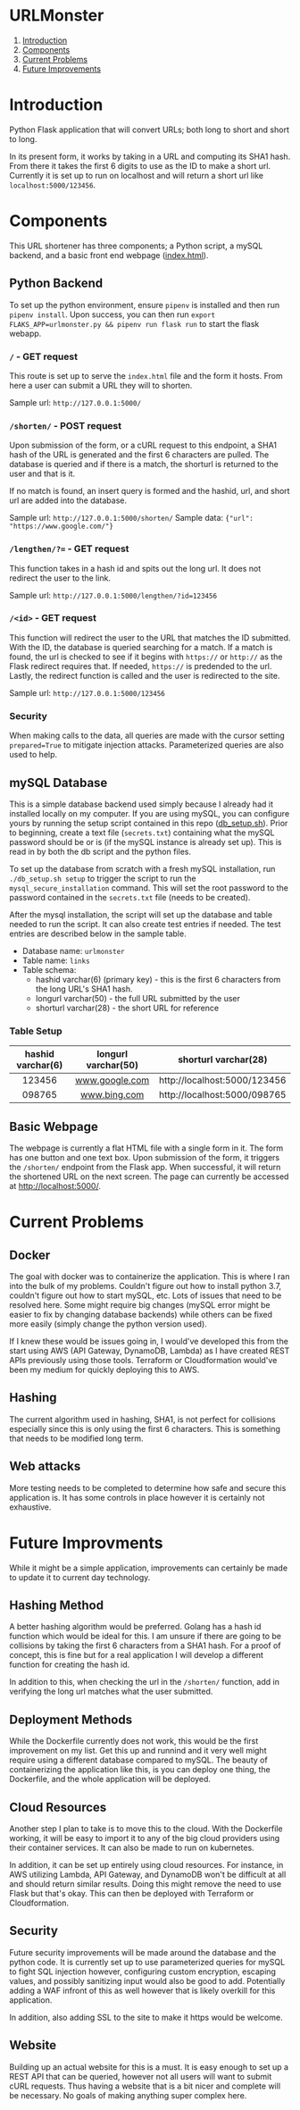 # URLMonster

1. [Introduction](#introduction)
2. [Components](#components)
3. [Current Problems](#current-problems)
4. [Future Improvements](#future-improvements)

# Introduction
Python Flask application that will convert URLs; both long to short and short to long.

In its present form, it works by taking in a URL and computing its SHA1 hash. From there it takes the first 6 digits to use as the ID to make a short url. Currently it is set up to run on localhost and will return a short url like `localhost:5000/123456`.

# Components
This URL shortener has three components; a Python script, a mySQL backend, and a basic front end webpage ([index.html](index.html)).

## Python Backend
To set up the python environment, ensure `pipenv` is installed and then run `pipenv install`. Upon success, you can then run `export FLAKS_APP=urlmonster.py && pipenv run flask run` to start the flask webapp.

### `/` - GET request
This route is set up to serve the `index.html` file and the form it hosts. From here a user can submit a URL they will to shorten.

Sample url: `http://127.0.0.1:5000/`

### `/shorten/` - POST request
Upon submission of the form, or a cURL request to this endpoint, a SHA1 hash of the URL is generated and the first 6 characters are pulled. The database is queried and if there is a match, the shorturl is returned to the user and that is it.

If no match is found, an insert query is formed and the hashid, url, and short url are added into the database.

Sample url: `http://127.0.0.1:5000/shorten/`
Sample data: `{"url": "https://www.google.com/"}`

### `/lengthen/?=` - GET request
This function takes in a hash id and spits out the long url. It does not redirect the user to the link.

Sample url: `http://127.0.0.1:5000/lengthen/?id=123456`

### `/<id>` - GET request
This function will redirect the user to the URL that matches the ID submitted. With the ID, the database is queried searching for a match. If a match is found, the url is checked to see if it begins with `https://` or `http://` as the Flask redirect requires that. If needed, `https://` is predended to the url. Lastly, the redirect function is called and the user is redirected to the site.

Sample url: `http://127.0.0.1:5000/123456`

### Security
When making calls to the data, all queries are made with the cursor setting `prepared=True` to mitigate injection attacks. Parameterized queries are also used to help.

## mySQL Database
This is a simple database backend used simply because I already had it installed locally on my computer. If you are using mySQL, you can configure yours by running the setup script contained in this repo ([db_setup.sh](db_setup.sh)). Prior to beginning, create a text file (`secrets.txt`) containing what the mySQL password should be or is (if the mySQL instance is already set up). This is read in by both the db script and the python files.

To set up the database from scratch with a fresh mySQL installation, run `./db_setup.sh setup` to trigger the script to run the `mysql_secure_installation` command. This will set the root password to the password contained in the `secrets.txt` file (needs to be created).

After the mysql installation, the script will set up the database and table needed to run the script. It can also create test entries if needed. The test entries are described below in the sample table. 

- Database name: `urlmonster`
- Table name: `links`
- Table schema: 
    - hashid varchar(6) (primary key) - this is the first 6 characters from the long URL's SHA1 hash.
    - longurl varchar(50) - the full URL submitted by the user
    - shorturl varchar(28) - the short URL for reference
    
### Table Setup
| **hashid varchar(6)** | longurl varchar(50) | shorturl varchar(28) |
| :---: | :---: | :---: |
| 123456 | www.google.com | http://localhost:5000/123456 |
| 098765 | www.bing.com | http://localhost:5000/098765 | 


## Basic Webpage
The webpage is currently a flat HTML file with a single form in it. The form has one button and one text box. Upon submission of the form, it triggers the `/shorten/` endpoint from the Flask app. When successful, it will return the shortened URL on the next screen. The page can currently be accessed at [http://localhost:5000/](http://localhost:5000).

# Current Problems

## Docker
The goal with docker was to containerize the application. This is where I ran into the bulk of my problems. Couldn't figure out how to install python 3.7, couldn't figure out how to start mySQL, etc. Lots of issues that need to be resolved here. Some might require big changes (mySQL error might be easier to fix by changing database backends) while others can be fixed more easily (simply change the python version used).

If I knew these would be issues going in, I would've developed this from the start using AWS (API Gateway, DynamoDB, Lambda) as I have created REST APIs previously using those tools. Terraform or Cloudformation would've been my medium for quickly deploying this to AWS.

## Hashing
The current algorithm used in hashing, SHA1, is not perfect for collisions especially since this is only using the first 6 characters. This is something that needs to be modified long term.

## Web attacks
More testing needs to be completed to determine how safe and secure this application is. It has some controls in place however it is certainly not exhaustive.

# Future Improvments
While it might be a simple application, improvements can certainly be made to update it to current day technology.

## Hashing Method
A better hashing algorithm would be preferred. Golang has a hash id function which would be ideal for this. I am unsure if there are going to be collisions by taking the first 6 characters from a SHA1 hash. For a proof of concept, this is fine but for a real application I will develop a different function for creating the hash id.

In addition to this, when checking the url in the `/shorten/` function, add in verifying the long url matches what the user submitted.

## Deployment Methods
While the Dockerfile currently does not work, this would be the first improvement on my list. Get this up and runnind and it very well might require using a different database compared to mySQL. The beauty of containerizing the application like this, is you can deploy one thing, the Dockerfile, and the whole application will be deployed.

## Cloud Resources
Another step I plan to take is to move this to the cloud. With the Dockerfile working, it will be easy to import it to any of the big cloud providers using their container services. It can also be made to run on kubernetes. 

In addition, it can be set up entirely using cloud resources. For instance, in AWS utilizing Lambda, API Gateway, and DynamoDB won't be difficult at all and should return similar results. Doing this might remove the need to use Flask but that's okay. This can then be deployed with Terraform or Cloudformation.

## Security
Future security improvements will be made around the database and the python code. It is currently set up to use parameterized queries for mySQL to fight SQL injection however, configuring custom encryption, escaping values, and possibly sanitizing input would also be good to add. Potentially adding a WAF infront of this as well however that is likely overkill for this application.

In addition, also adding SSL to the site to make it https would be welcome.

## Website
Building up an actual website for this is a must. It is easy enough to set up a REST API that can be queried, however not all users will want to submit cURL requests. Thus having a website that is a bit nicer and complete will be necessary. No goals of making anything super complex here.

